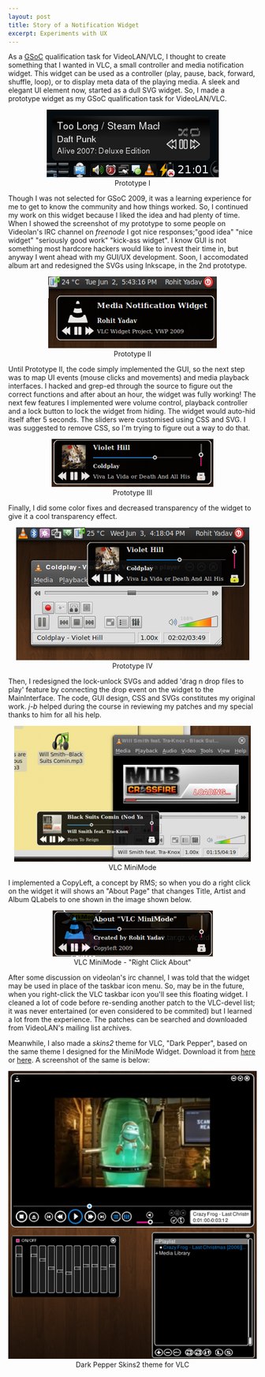 ```yaml
---
layout: post
title: Story of a Notification Widget
excerpt: Experiments with UX
---
```


As a [GSoC](http://en.wikipedia.org/wiki/Google_Summer_of_Code) qualification task for VideoLAN/VLC, I thought to create something that I wanted in VLC, a small controller and media notification widget. This widget can be used as a controller (play, pause, back, forward, shuffle, loop), or to display meta data of the playing media. A sleek and elegant UI element now, started as a dull SVG widget. So, I made a prototype widget as my GSoC qualification task for VideoLAN/VLC.

<p style="text-align: center;"><img src="/images/videolan/vmm.png" ><br>Prototype I</p>

Though I was not selected for GSoC 2009, it was a learning experience for me to get to know the community and how things worked. So, I continued my work on this widget because I liked the idea and had plenty of time. When I showed the screenshot of my prototype to some people on Videolan's IRC channel on *freenode* I got nice responses;"good idea" "nice widget" "seriously good work" "kick-ass widget". I know GUI is not something most hardcore hackers would like to invest their time in, but anyway I went ahead with my GUI/UX development. Soon, I accomodated album art and redesigned the SVGs using Inkscape, in the 2nd prototype.

<p style="text-align: center;"><img src="/images/videolan/vmm1.png" ><br>Prototype II</p>

Until Prototype II, the code simply implemented the GUI, so the next step was to map UI events (mouse clicks and movements) and media playback interfaces. I hacked and grep-ed through the source to figure out the correct functions and after about an hour, the widget was fully working! The next few features I implemented were volume control, playback controller and a lock button to lock the widget from hiding. The widget would auto-hid itself after 5 seconds. The sliders were customised using CSS and SVG. I was suggested to remove CSS, so I'm trying to figure out a way to do that.

<p style="text-align: center;"><img src="/images/videolan/vmm2.png" ><br>Prototype III</p>

Finally, I did some color fixes and decreased transparency of the widget to give it a cool transparency effect.

<p style="text-align: center;"><img src="/images/videolan/vmm3.png" ><br>Prototype IV</p>

Then, I redesigned the lock-unlock SVGs and added 'drag n drop files to play' feature by connecting the drop event on the widget to the MainInterface. The code, GUI design, CSS and SVGs constitutes my original work. *j-b* helped during the course in reviewing my patches and my special thanks to him for all his help.

<p style="text-align: center;"><img src="/images/videolan/vmm4.png" ><br>VLC MiniMode</p>

I implemented a CopyLeft, a concept by RMS; so when you do a right click on the widget it will shows an "About Page" that changes Title, Artist and Album QLabels to one shown in the image shown below.

<p style="text-align: center;"><img src="/images/videolan/vmm5.png" ><br>VLC MiniMode - "Right Click About"</p>

After some discussion on videolan's irc channel, I was told that the widget may be used in place of the taskbar icon menu. So, may be in the future, when you right-click the VLC taskbar icon you'll see this floating widget. I cleaned a lot of code before re-sending another patch to the VLC-devel list; it was never entertained (or even considered to be commited) but I learned a lot from the experience. The patches can be searched and downloaded from VideoLAN's mailing list archives.

Meanwhile, I also made a *skins2* theme for VLC, "Dark Pepper", based on the same theme I designed for the MiniMode Widget. Download it from [here](http://www1.videolan.org/vlc/download-skins2-go.php?url=Dark%20Pepper.vlt) or [here](/files/old/dark-pepper.vlt). A screenshot of the same is below:

<p style="text-align: center;"><img src="/images/videolan/dark-pepper.png" ><br>Dark Pepper Skins2 theme for VLC</p>
